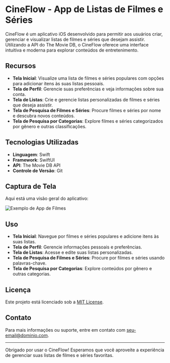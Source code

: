 # CineFlow - App de Listas de Filmes e Séries

CineFlow é um aplicativo iOS desenvolvido para permitir aos usuários criar, gerenciar e visualizar listas de filmes e séries que desejam assistir. Utilizando a API do The Movie DB, o CineFlow oferece uma interface intuitiva e moderna para explorar conteúdos de entretenimento.

## Recursos

- **Tela Inicial**: Visualize uma lista de filmes e séries populares com opções para adicionar itens às suas listas pessoais.
- **Tela de Perfil**: Gerencie suas preferências e veja informações sobre sua conta.
- **Tela de Listas**: Crie e gerencie listas personalizadas de filmes e séries que deseja assistir.
- **Tela de Pesquisa de Filmes e Séries**: Procure filmes e séries por nome e descubra novos conteúdos.
- **Tela de Pesquisa por Categorias**: Explore filmes e séries categorizados por gênero e outras classificações.

## Tecnologias Utilizadas

- **Linguagem**: Swift
- **Framework**: SwiftUI
- **API**: The Movie DB API
- **Controle de Versão**: Git

## Captura de Tela

Aqui está uma visão geral do aplicativo:

![Exemplo de App de Filmes](https://static.appgeek.com.br/imagens/tv-time.jpg)

## Uso

- **Tela Inicial**: Navegue por filmes e séries populares e adicione itens às suas listas.
- **Tela de Perfil**: Gerencie informações pessoais e preferências.
- **Tela de Listas**: Acesse e edite suas listas personalizadas.
- **Tela de Pesquisa de Filmes e Séries**: Procure por filmes e séries usando palavras-chave.
- **Tela de Pesquisa por Categorias**: Explore conteúdos por gênero e outras categorias.

## Licença

Este projeto está licenciado sob a [MIT License](LICENSE).

## Contato

Para mais informações ou suporte, entre em contato com [seu-email@dominio.com](mailto:seu-email@dominio.com).

---

Obrigado por usar o CineFlow! Esperamos que você aproveite a experiência de gerenciar suas listas de filmes e séries favoritas.
